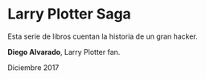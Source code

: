 # Larry Plotter Saga

Esta serie de libros cuentan la historia de un gran hacker.

**Diego Alvarado**, Larry Plotter fan.

Diciembre 2017
